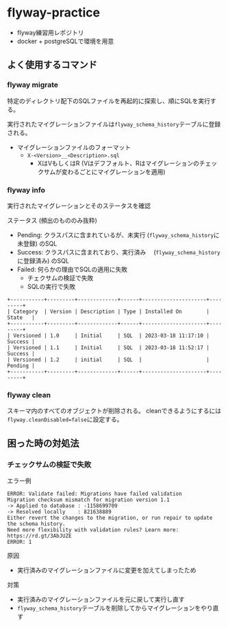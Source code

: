# flyway-practice

- flyway練習用レポジトリ
- docker + postgreSQLで環境を用意

## よく使用するコマンド

### flyway migrate

特定のディレクトリ配下のSQLファイルを再起的に探索し、順にSQLを実行する。

実行されたマイグレーションファイルは`flyway_schema_history`テーブルに登録される。

- マイグレーションファイルのフォーマット
  - `X-<Version>__<Description>.sql`
    - XはVもしくはR (Vはデフフォルト、Rはマイグレーションのチェックサムが変わるごとにマイグレーションを適用)
    

### flyway info
実行されたマイグレーションとそのステータスを確認

ステータス (頻出のもののみ抜粋)
- Pending: クラスパスに含まれているが、未実行 (`flyway_schema_history`に未登録) のSQL
- Success: クラスパスに含まれており、実行済み　 (`flyway_schema_history`に登録済み) のSQL
- Failed: 何らかの理由でSQLの適用に失敗
  - チェクサムの検証で失敗
  - SQLの実行で失敗

```
+-----------+---------+-------------+------+---------------------+---------+
| Category  | Version | Description | Type | Installed On        | State   |
+-----------+---------+-------------+------+---------------------+---------+
| Versioned | 1.0     | Initial     | SQL  | 2023-03-18 11:17:10 | Success |
| Versioned | 1.1     | Initial     | SQL  | 2023-03-18 11:52:17 | Success |
| Versioned | 1.2     | initial     | SQL  |                     | Pending |
+-----------+---------+-------------+------+---------------------+---------+
```

### flyway clean

スキーマ内のすべてのオブジェクトが削除される。
cleanできるようにするには`flyway.cleanDisabled=false`に設定する。

## 困った時の対処法

### チェックサムの検証で失敗

エラー例
```
ERROR: Validate failed: Migrations have failed validation
Migration checksum mismatch for migration version 1.1
-> Applied to database : -1158699709
-> Resolved locally    : 821638889
Either revert the changes to the migration, or run repair to update the schema history.
Need more flexibility with validation rules? Learn more: https://rd.gt/3AbJUZE
ERROR: 1
```

原因
- 実行済みのマイグレーションファイルに変更を加えてしまったため

対策
- 実行済みのマイグレーションファイルを元に戻して実行し直す
- `flyway_schema_history`テーブルを削除してからマイグレーションをやり直す
